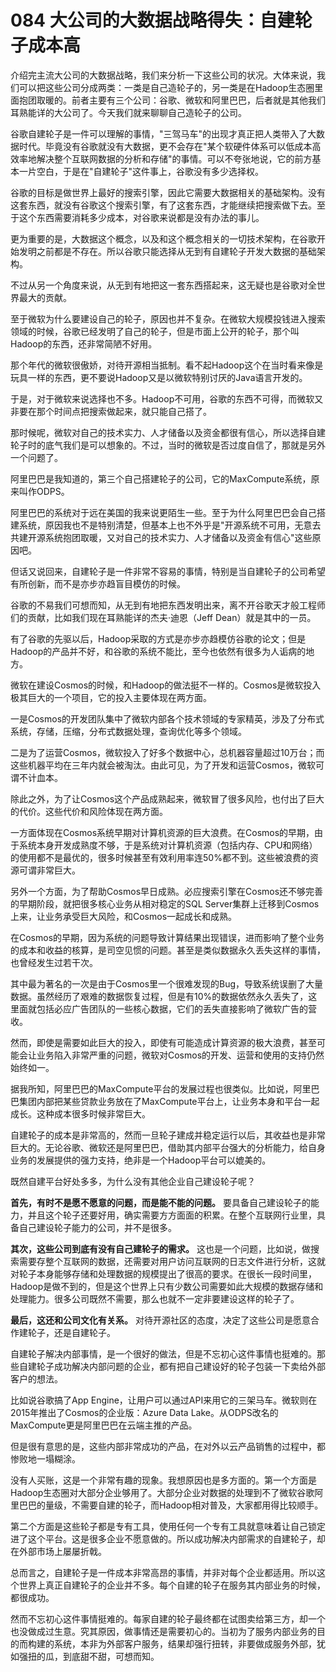 # 084 大公司的大数据战略得失：自建轮子成本高

介绍完主流大公司的大数据战略，我们来分析一下这些公司的状况。大体来说，我们可以把这些公司分成两类：一类是自己造轮子的，另一类是在Hadoop生态圈里面抱团取暖的。前者主要有三个公司：谷歌、微软和阿里巴巴，后者就是其他我们耳熟能详的大公司了。今天我们就来聊聊自己造轮子的公司。

谷歌自建轮子是一件可以理解的事情，"三驾马车"的出现才真正把人类带入了大数据时代。毕竟没有谷歌就没有大数据，更不会存在"某个软硬件体系可以低成本高效率地解决整个互联网数据的分析和存储"的事情。可以不夸张地说，它的前方基本一片空白，于是在"自建轮子"这件事上，谷歌没有多少选择权。

谷歌的目标是做世界上最好的搜索引擎，因此它需要大数据相关的基础架构。没有这套东西，就没有谷歌这个搜索引擎，有了这套东西，才能继续把搜索做下去。至于这个东西需要消耗多少成本，对谷歌来说都是没有办法的事儿。

更为重要的是，大数据这个概念，以及和这个概念相关的一切技术架构，在谷歌开始发明之前都是不存在。所以谷歌只能选择从无到有自建轮子开发大数据的基础架构。

不过从另一个角度来说，从无到有地把这一套东西搭起来，这无疑也是谷歌对全世界最大的贡献。

至于微软为什么要建设自己的轮子，原因也并不复杂。在微软大规模投钱进入搜索领域的时候，谷歌已经发明了自己的轮子，但是市面上公开的轮子，那个叫Hadoop的东西，还非常简陋不好用。

那个年代的微软很傲娇，对待开源相当抵制。看不起Hadoop这个在当时看来像是玩具一样的东西，更不要说Hadoop又是以微软特别讨厌的Java语言开发的。

于是，对于微软来说选择也不多。Hadoop不可用，谷歌的东西不可得，而微软又非要在那个时间点把搜索做起来，就只能自己搭了。

那时候呢，微软对自己的技术实力、人才储备以及资金都很有信心，所以选择自建轮子时的底气我们是可以想象的。不过，当时的微软是否过度自信了，那就是另外一个问题了。

阿里巴巴是我知道的，第三个自己搭建轮子的公司，它的MaxCompute系统，原来叫作ODPS。

阿里巴巴的系统对于远在美国的我来说更陌生一些。至于为什么阿里巴巴会自己搭建系统，原因我也不是特别清楚，但基本上也不外乎是"开源系统不可用，无意去共建开源系统抱团取暖，又对自己的技术实力、人才储备以及资金有信心"这些原因吧。

但话又说回来，自建轮子是一件非常不容易的事情，特别是当自建轮子的公司希望有所创新，而不是亦步亦趋盲目模仿的时候。

谷歌的不易我们可想而知，从无到有地把东西发明出来，离不开谷歌天才般工程师们的贡献，比如我们现在耳熟能详的杰夫·迪恩（Jeff
Dean）就是其中的一员。

有了谷歌的先驱以后，Hadoop采取的方式是亦步亦趋模仿谷歌的论文；但是Hadoop的产品并不好，和谷歌的系统不能比，至今也依然有很多为人诟病的地方。

微软在建设Cosmos的时候，和Hadoop的做法挺不一样的。Cosmos是微软投入极其巨大的一个项目，它的投入主要体现在两方面。

一是Cosmos的开发团队集中了微软内部各个技术领域的专家精英，涉及了分布式系统，存储，压缩，分布式数据处理，查询优化等多个领域。

二是为了运营Cosmos，微软投入了好多个数据中心，总机器容量超过10万台；而这些机器平均在三年内就会被淘汰。由此可见，为了开发和运营Cosmos，微软可谓不计血本。

除此之外，为了让Cosmos这个产品成熟起来，微软冒了很多风险，也付出了巨大的代价。这些代价和风险体现在两方面。

一方面体现在Cosmos系统早期对计算机资源的巨大浪费。在Cosmos的早期，由于系统本身开发成熟度不够，于是系统对计算机资源（包括内存、CPU和网络）的使用都不是最优的，很多时候甚至有效利用率连50%都不到。这些被浪费的资源可谓非常巨大。

另外一个方面，为了帮助Cosmos早日成熟。必应搜索引擎在Cosmos还不够完善的早期阶段，就把很多核心业务从相对稳定的SQL
Server集群上迁移到Cosmos上来，让业务承受巨大风险，和Cosmos一起成长和成熟。

在Cosmos的早期，因为系统的问题导致计算结果出现错误，进而影响了整个业务的成本和收益的核算，是司空见惯的问题。甚至是类似数据永久丢失这样的事情，也曾经发生过若干次。

其中最为著名的一次是由于Cosmos里一个很难发现的Bug，导致系统误删了大量数据。虽然经历了艰难的数据恢复过程，但是有10%的数据依然永久丢失了，这里面就包括必应广告团队的一些核心数据，它们的丢失直接影响了微软广告的营收。

然而，即使是需要如此巨大的投入，即使有可能造成计算资源的极大浪费，甚至可能会让业务陷入非常严重的问题，微软对Cosmos的开发、运营和使用的支持仍然始终如一。

据我所知，阿里巴巴的MaxCompute平台的发展过程也很类似。比如说，阿里巴巴集团内部把某些贷款业务放在了MaxCompute平台上，让业务本身和平台一起成长。这种成本很多时候非常巨大。

自建轮子的成本是非常高的，然而一旦轮子建成并稳定运行以后，其收益也是非常巨大的。无论谷歌、微软还是阿里巴巴，借助其内部平台强大的分析能力，给自身业务的发展提供的强力支持，绝非是一个Hadoop平台可以媲美的。

既然自建平台好处多多，为什么没有其他企业自己建设轮子呢？

**首先，有时不是愿不愿意的问题，而是能不能的问题。**
要具备自己建设轮子的能力，并且这个轮子还要好用，确实需要方方面面的积累。在整个互联网行业里，具备自己建设轮子能力的公司，并不是很多。

**其次，这些公司到底有没有自己建轮子的需求。**
这也是一个问题，比如说，做搜索需要存整个互联网的数据，还需要对用户访问互联网的日志文件进行分析，这就对轮子本身能够存储和处理数据的规模提出了很高的要求。在很长一段时间里，Hadoop是做不到的，但是这个世界上只有少数公司需要如此大规模的数据存储和处理能力。很多公司既然不需要，那么也就不一定非要建设这样的轮子了。

**最后，这还和公司文化有关系。**
对待开源社区的态度，决定了这些公司是愿意合作建轮子，还是自建轮子。

自建轮子解决内部事情，是一个很好的做法，但是不忘初心这件事情也挺难的。那些自建轮子成功解决内部问题的企业，都有把自己建设好的轮子包装一下卖给外部客户的想法。

比如说谷歌搞了App
Engine，让用户可以通过API来用它的三架马车。微软则在2015年推出了Cosmos的企业版：Azure
Data Lake。从ODPS改名的MaxCompute更是阿里巴巴在云端主推的产品。

但是很有意思的是，这些内部非常成功的产品，在对外以云产品销售的过程中，都惨败地一塌糊涂。

没有人买账，这是一个非常有趣的现象。我想原因也是多方面的。第一个方面是Hadoop生态圈对大部分企业够用了。大部分企业对数据的处理到不了微软谷歌阿里巴巴的量级，不需要自建的轮子，而Hadoop相对普及，大家都用得比较顺手。

第二个方面是这些轮子都是专有工具，使用任何一个专有工具就意味着让自己锁定进了这个平台。这是很多企业不愿意做的。所以成功解决内部需求的自建轮子，却在外部市场上屡屡折戟。

总而言之，自建轮子是一件成本非常高昂的事情，并非对每个企业都适用。所以这个世界上真正自建轮子的企业并不多。每个自建的轮子在服务其内部业务的时候，都很成功。

然而不忘初心这件事情挺难的。每家自建的轮子最终都在试图卖给第三方，却一个也没做成过生意。究其原因，做事情还是需要初心的。当初为了服务内部业务的目的而构建的系统，本非为外部客户服务，结果却强行扭转，非要做成服务外部，犹如强扭的瓜，到底甜不甜，可想而知。
